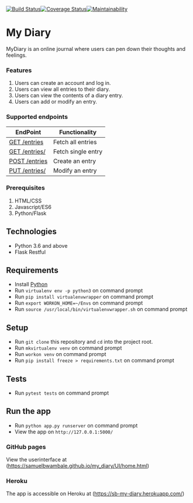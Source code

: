 [![Build Status](https://travis-ci.com/samuelbwambale/my_diary.svg?branch=CHALLANGE-TWO)](https://travis-ci.com/samuelbwambale/my_diary)[![Coverage Status](https://coveralls.io/repos/github/samuelbwambale/my_diary/badge.svg?branch=CHALLANGE-TWO)](https://coveralls.io/github/samuelbwambale/my_diary?branch=CHALLANGE-TWO)[![Maintainability](https://api.codeclimate.com/v1/badges/664c55f5d7a35cfc08e4/maintainability)](https://codeclimate.com/github/samuelbwambale/my_diary/maintainability)

# My Diary

MyDiary is an online journal where users can pen down their thoughts and feelings. 

### Features
1. Users can create an account and log in. 
2. Users can view all entries to their diary. 
3. Users can view the contents of a diary entry. 
4. Users can add or modify an entry. 

### Supported endpoints
  
| EndPoint                                      		| Functionality                                   |
| --------------------------------------------------------------|------------------------------------------------ |
| [GET /entries ](#)                            		| Fetch all entries                               |
| [GET /entries/<entryId>](#)                   		| Fetch single entry			          |
| [POST /entries](#)                     			| Create an entry	                          |
| [PUT  /entries/<entryId>](#)                  		| Modify an entry 		                  |


### Prerequisites
  1.	HTML/CSS
  2.	Javascript/ES6
  3.	Python/Flask

## Technologies

* Python 3.6 and above
* Flask Restful


## Requirements

* Install [Python](https://www.python.org/downloads/)
* Run `virtualenv env -p python3` on command prompt
* Run `pip install virtualenvwrapper` on command prompt
* Run `export WORKON_HOME=~/Envs` on command prompt
* Run `source /usr/local/bin/virtualenvwrapper.sh` on command prompt

## Setup

* Run `git clone` this repository and `cd` into the project root.
* Run `mkvirtualenv venv` on command prompt
* Run `workon venv` on command prompt
* Run `pip install freeze > requirements.txt` on command prompt


## Tests

* Run `pytest tests` on command prompt

## Run the app

* Run `python app.py runserver` on command prompt
* View the app on `http://127.0.0.1:5000/`

### GitHub pages

View the userinterface at (https://samuelbwambale.github.io/my_diary/UI/home.html)

### Heroku

The app is accessible on Heroku at (https://sb-my-diary.herokuapp.com/)

